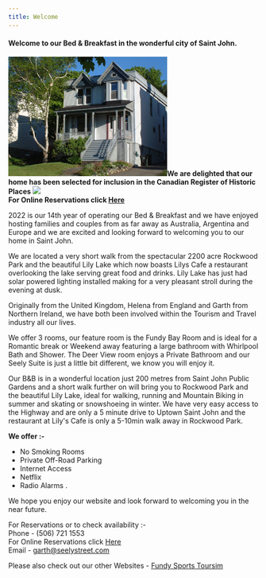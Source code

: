 ```yaml
---
title: Welcome
---
```


#### Welcome to our Bed & Breakfast in the wonderful city of Saint John. ####

![our house](welcome.jpg)**We are delighted that our home has been selected for inclusion in the Canadian Register of Historic Places**
![](img/garden-sign.320x427.jpg)  
**For Online Reservations click [Here](https://m.bbcanada.com/10812.html)**

2022 is our 14th year of operating our Bed & Breakfast and we have enjoyed hosting families and couples from as far away as Australia, Argentina and Europe and we are excited and looking forward to welcoming you to our home in Saint John.

We are located a very short walk from the spectacular 2200 acre Rockwood Park and the beautiful Lily Lake which now boasts Lilys Cafe a restaurant overlooking the lake serving great food and drinks. Lily Lake has just had solar powered lighting installed making for a very pleasant stroll during the evening at dusk.

Originally from the United Kingdom, Helena from England and Garth from Northern Ireland, we have both been  involved within the Tourism and Travel industry all our lives.

We offer 3 rooms, our feature room is the Fundy Bay Room and is ideal for a Romantic break or Weekend away featuring a large bathroom with Whirlpool Bath and Shower.  The Deer View room enjoys a Private Bathroom and our Seely Suite is just a little bit different, we know you will enjoy it.

Our B&B is in a wonderful location just 200 metres from Saint John Public Gardens and a short walk further on will bring you to Rockwood Park and the beautiful Lily Lake, ideal for walking, running and Mountain Biking in summer and skating or snowshoeing in winter. We have very easy access to the Highway and are only a 5 minute drive to Uptown Saint John and the restaurant at Lily's Cafe is only a 5-10min walk away in Rockwood Park.

**We offer :-**

* No Smoking Rooms
* Private Off-Road Parking
* Internet Access
* Netflix
* Radio Alarms                                       .

We hope you enjoy our website and look forward to welcoming you in the near future.

For Reservations or to check availability :-  
<i data-feather="phone"></i> Phone - (506) 721 1553  
For Online Reservations click [Here](https://m.bbcanada.com/10812.html)  
<i data-feather="mail"></i> Email - <garth@seelystreet.com>

Please also check out our other Websites - [Fundy Sports Toursim](http://fundysportstourism.com)

